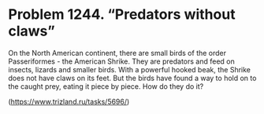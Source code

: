 # Problem 1244. “Predators without claws”

On the North American continent, there are small birds of the order Passeriformes - the American Shrike. They are predators and feed on insects, lizards and smaller birds. With a powerful hooked beak, the Shrike does not have claws on its feet. But the birds have found a way to hold on to the caught prey, eating it piece by piece. How do they do it?

(https://www.trizland.ru/tasks/5696/)